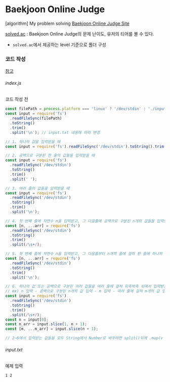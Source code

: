 # Baekjoon Online Judge

[algorithm] My problem solving
<a href="https://www.acmicpc.net/" target="_blank">Baekjoon Online Judge Site</a>

[solved.ac](https://solved.ac/) : Baekjoon Online Judge의 문제 난이도, 유저의 티어를 볼 수 있다.

- `solved.ac`에서 제공하는 level 기준으로 폴더 구성

### 코드 작성

[참고](https://tesseractjh.tistory.com/39)

###### index.js

코드 작성 전

```js
const filePath = process.platform === 'linux' ? '/dev/stdin' : './input.txt';
const input = require('fs')
  .readFileSync(filePath)
  .toString()
  .trim()
  .split('\n'); // input.txt 내용에 따라 변경
```

```js
// 1. 하나의 값을 입력받을 때
const input = require('fs').readFileSync('/dev/stdin').toString().trim();

// 2. 공백으로 구분된 한 줄의 값들을 입력받을 때
const input = require('fs')
  .readFileSync('/dev/stdin')
  .toString()
  .trim()
  .split(' ');

// 3. 여러 줄의 값들을 입력받을 때
const input = require('fs')
  .readFileSync('/dev/stdin')
  .toString()
  .trim()
  .split('\n');

// 4. 첫 번째 줄에 자연수 n을 입력받고, 그 다음줄에 공백으로 구분된 n개의 값들을 입력받을 때
const [n, ...arr] = require('fs')
  .readFileSync('/dev/stdin')
  .toString()
  .trim()
  .split(/\s+/);

// 5. 첫 번째 줄에 자연수 n을 입력받고, 그 다음줄부터 n개의 줄에 걸쳐 한 줄에 하나의 값을 입력받을 때
const [n, ...arr] = require('fs')
  .readFileSync('/dev/stdin')
  .toString()
  .trim()
  .split('\n');

// 6. 하나의 값 또는 공백으로 구분된 여러 값들을 여러 줄에 걸쳐 뒤죽박죽 섞여서 입력받을 때
// ex) n 입력 - 공백으로 구분된 n개의 값 입력 - m 입력 - 여러 줄에 걸쳐 m개의 값 입력
const input = require('fs')
  .readFileSync('/dev/stdin')
  .toString()
  .trim()
  .split(/\s+/);
const n = input[0];
const n_arr = input.slice(1, n + 1);
const [m, ...m_arr] = input.slice(n + 1);

// 2~6에서 입력받는 값들을 모두 String에서 Number로 바꾸려면 split()뒤에 .map(v => +v)를 추가
```

###### input.txt

예제 입력

```
1 2
```
